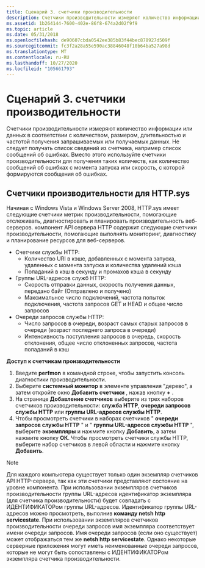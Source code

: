 ```yaml
---
title: Сценарий 3. счетчики производительности
description: Счетчики производительности измеряют количество информации или данных в соответствии с количеством, размером, длительностью и частотой получения запрашиваемых или получаемых данных.
ms.assetid: 1b264144-7600-402e-86f8-674a2d02f9f9
ms.topic: article
ms.date: 05/31/2018
ms.openlocfilehash: de90607cbda0542ee385b83f44bec878927d509f
ms.sourcegitcommit: fc3f2a28a55e590ac38846048f10b64ba527a98d
ms.translationtype: MT
ms.contentlocale: ru-RU
ms.lasthandoff: 10/27/2020
ms.locfileid: "105661793"
---
```

# <a name="scenario-3-performance-counters"></a>Сценарий 3. счетчики производительности

Счетчики производительности измеряют количество информации или данных в соответствии с количеством, размером, длительностью и частотой получения запрашиваемых или получаемых данных. Не следует получать список сведений из счетчика, например список сообщений об ошибках. Вместо этого используйте счетчики производительности для получения таких количеств, как количество сообщений об ошибках с момента запуска или скорость, с которой формируются сообщения об ошибках.

## <a name="performance-counters-for-httpsys"></a>Счетчики производительности для HTTP.sys

Начиная с Windows Vista и Windows Server 2008, HTTP.sys имеет следующие счетчики метрик производительности, помогающие отслеживать, диагностировать и планировать производительность веб-серверов. компонент API сервера HTTP содержит следующие счетчики производительности, помогающие выполнять мониторинг, диагностику и планирование ресурсов для веб-серверов.

- Счетчики службы HTTP:
  - Количество URI в кэше, добавленных с момента запуска, удаленных с момента запуска и количества удалений кэша
  - Попаданий в кэш в секунду и промахов кэша в секунду
- Группы URL-адресов служб HTTP:
  - Скорость отправки данных, скорость получения данных, передано байт (Отправлено и получено)
  - Максимальное число подключений, частота попыток подключения, частота запросов GET и HEAD и общее число запросов
- Очереди запросов службы HTTP:
  - Число запросов в очереди, возраст самых старых запросов в очереди (возраст последнего запроса в очереди)
  - Интенсивность поступления запросов в очередь, скорость отклонения, общее число отклоненных запросов, частота попаданий в кэш

**Доступ к счетчикам производительности**

1.  Введите **perfmon** в командной строке, чтобы запустить консоль диагностики производительности.
2.  Выберите **системный монитор** в элементе управления "дерево", а затем откройте окно **Добавить счетчики** , нажав кнопку **+** .
3.  На странице **Добавление счетчиков** выберите из трех наборов счетчиков производительности: **служба HTTP**, **очереди запросов службы HTTP** или **группы URL-адресов службы HTTP**.
4.  Чтобы просмотреть счетчики в наборах счетчиков " **очереди запросов службы HTTP** " и " **группы URL-адресов службы HTTP** ", выберите **экземпляры** и нажмите кнопку **Добавить**, а затем нажмите кнопку **ОК**. Чтобы просмотреть счетчики службы HTTP, выберите набор счетчиков в левой области и нажмите кнопку **Добавить**.

> [!Note]  
> Для каждого компьютера существует только один экземпляр счетчиков API HTTP-сервера, так как эти счетчики представляют состояние на уровне компонента. При использовании экземпляров счетчиков производительности группы URL-адресов идентификатор экземпляра (для счетчика производительности) будет совпадать с ИДЕНТИФИКАТОРом группы URL-адресов. Идентификатор группы URL-адресов можно просмотреть, выполнив **команду netsh http servicestate**. При использовании экземпляров счетчиков производительности очереди запросов имя экземпляра соответствует имени очереди запросов. Имя очереди запросов (если оно существует) может отображаться тем же **netsh http servicestate**. Однако некоторые серверные приложения могут иметь неименованные очереди запросов, которые не могут быть сопоставлены с ИДЕНТИФИКАТОРом экземпляра счетчика производительности.

 

 

 




